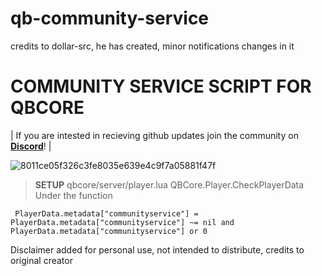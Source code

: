 # qb-community-service
 credits to dollar-src, he has created, minor notifications changes in it

# COMMUNITY SERVICE SCRIPT FOR QBCORE

| If you are intested in recieving github updates join the community on **[Discord](https://discord.gg/tebex)**! |



![8011ce05f326c3fe8035e639e4c9f7a05881f47f](https://user-images.githubusercontent.com/78104813/216816913-0525a13c-4565-4bdb-938e-8bd7ad6b63b6.png)



> **SETUP**
qbcore/server/player.lua
QBCore.Player.CheckPlayerData
Under the function
```
 PlayerData.metadata["communityservice"] = PlayerData.metadata["communityservice"] ~= nil and PlayerData.metadata["communityservice"] or 0

```

Disclaimer
added for personal use, not intended to distribute, credits to original creator